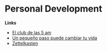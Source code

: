 # Personal Development

**Links**
- [El club de las 5 am](../../books-hub/el-club-de-las-5-am.md)
- [Un pequeño paso puede cambiar tu vida](../../books-hub/un-pequeño-paso-puede-cambiar-tu-vida.md)
- [Zettelkasten](../../bibliography/videos/zettelkasten-ruben-loan.md)